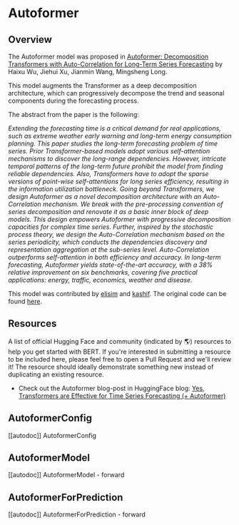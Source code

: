 <!--Copyright 2023 The HuggingFace Team. All rights reserved.

Licensed under the Apache License, Version 2.0 (the "License"); you may not use this file except in compliance with
the License. You may obtain a copy of the License at

http://www.apache.org/licenses/LICENSE-2.0

Unless required by applicable law or agreed to in writing, software distributed under the License is distributed on
an "AS IS" BASIS, WITHOUT WARRANTIES OR CONDITIONS OF ANY KIND, either express or implied. See the License for the
specific language governing permissions and limitations under the License.

⚠️ Note that this file is in Markdown but contain specific syntax for our doc-builder (similar to MDX) that may not be
rendered properly in your Markdown viewer.

-->

# Autoformer

## Overview

The Autoformer model was proposed in [Autoformer: Decomposition Transformers with Auto-Correlation for Long-Term Series Forecasting](https://arxiv.org/abs/2106.13008) by Haixu Wu, Jiehui Xu, Jianmin Wang, Mingsheng Long.

This model augments the Transformer as a deep decomposition architecture, which can progressively decompose the trend and seasonal components during the forecasting process.

The abstract from the paper is the following:

*Extending the forecasting time is a critical demand for real applications, such as extreme weather early warning and long-term energy consumption planning. This paper studies the long-term forecasting problem of time series. Prior Transformer-based models adopt various self-attention mechanisms to discover the long-range dependencies. However, intricate temporal patterns of the long-term future prohibit the model from finding reliable dependencies. Also, Transformers have to adopt the sparse versions of point-wise self-attentions for long series efficiency, resulting in the information utilization bottleneck. Going beyond Transformers, we design Autoformer as a novel decomposition architecture with an Auto-Correlation mechanism. We break with the pre-processing convention of series decomposition and renovate it as a basic inner block of deep models. This design empowers Autoformer with progressive decomposition capacities for complex time series. Further, inspired by the stochastic process theory, we design the Auto-Correlation mechanism based on the series periodicity, which conducts the dependencies discovery and representation aggregation at the sub-series level. Auto-Correlation outperforms self-attention in both efficiency and accuracy. In long-term forecasting, Autoformer yields state-of-the-art accuracy, with a 38% relative improvement on six benchmarks, covering five practical applications: energy, traffic, economics, weather and disease.*

This model was contributed by [elisim](https://huggingface.co/elisim) and [kashif](https://huggingface.co/kashif).
The original code can be found [here](https://github.com/thuml/Autoformer).

## Resources

A list of official Hugging Face and community (indicated by 🌎) resources to help you get started with BERT. If you're interested in submitting a resource to be included here, please feel free to open a Pull Request and we'll review it! The resource should ideally demonstrate something new instead of duplicating an existing resource.

- Check out the Autoformer blog-post in HuggingFace blog: [Yes, Transformers are Effective for Time Series Forecasting (+ Autoformer)](https://huggingface.co/blog/autoformer)

## AutoformerConfig

[[autodoc]] AutoformerConfig


## AutoformerModel

[[autodoc]] AutoformerModel
    - forward


## AutoformerForPrediction

[[autodoc]] AutoformerForPrediction
    - forward
